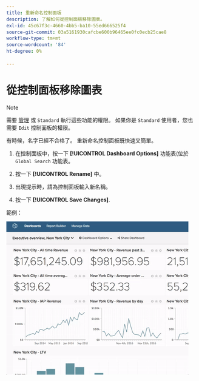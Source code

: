 ```yaml
---
title: 重新命名控制面板
description: 了解如何從控制面板移除圖表。
exl-id: 45c67f3c-4660-4bb5-ba10-55ed666525f4
source-git-commit: 03a5161930cafcbe600b96465ee0fc0ecb25cae8
workflow-type: tm+mt
source-wordcount: '84'
ht-degree: 0%

---
```


# 從控制面板移除圖表

>[!NOTE]
>
>需要 [管理](../../administrator/user-management/user-management.md) 或 `Standard` 執行這些功能的權限。 如果你是 `Standard` 使用者，您也需要 `Edit` 控制面板的權限。

有時候，名字已經不合格了。 重新命名控制面板既快速又簡單。

1. 在控制面板中，按一下 **[!UICONTROL Dashboard Options]** 功能表(位於 `Global Search` 功能表。

1. 按一下 **[!UICONTROL Rename]** 中。

1. 出現提示時，請為控制面板輸入新名稱。

1. 按一下 **[!UICONTROL Save Changes]**.

範例：

![重新命名控制面板](../../assets/renaming-dboard.gif)
